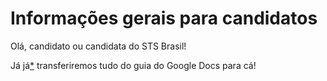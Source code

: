 # Informações gerais para candidatos

Olá, candidato ou candidata do STS Brasil!

Já já[*](https://developer.valvesoftware.com/wiki/Valve_Time) transferiremos tudo do guia do Google Docs
para cá!


